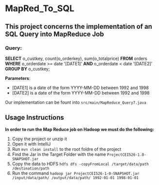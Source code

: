 # MapRed_To_SQL
## This project concerns the implementation of an SQL Query into MapReduce Job

### Query:

**SELECT** 
  o_custkey, count(o_orderkey), sum(o_totalprice)
**FROM**
  orders
**WHERE**
    o_orderdate >= date '[DATE1]'
  **AND** 
    o_orderdate < date '[DATE2]'
**GROUP BY**
  o_custkey;
  
  
**Parameters**:
* [DATE1] is a date of the form YYYY-MM-DD between 1992 and 1998
* [DATE2] is a date of the form YYYY-MM-DD between 1992 and 1998


Our implementation can be fount into `src/main/MapReduce_Query7.java`

## Usage Instructions
**In order to run the Map Reduce job on Hadoop we must do the following:**

1. Copy the project or unzip it
2. Open it with IntelliJ
3. Run `mvn clean install` to the root foldre of the project 
4. Find the Jar in the Target Folder with the name `ProjectCEI526-1.0-SNAPSHOT.jar` 
5. Copy the data to HDFS `hdfs dfs -copyFromLocal /target/data/path /destination/path`
6. Run the command `hadoop jar ProjectCEI526-1-0-SNAPSHOT.jar /input/data/path/ /output/data/path/ 1992-01-01 1998-01-01`



